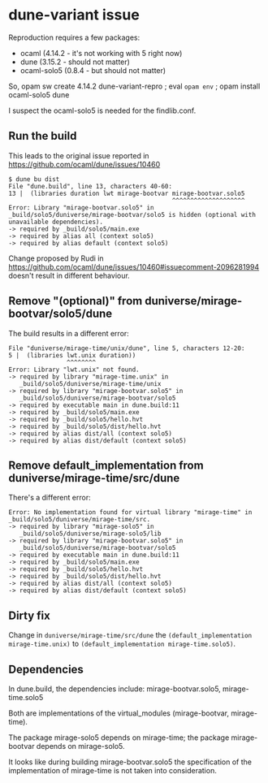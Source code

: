 # dune-variant issue

Reproduction requires a few packages:
- ocaml (4.14.2 - it's not working with 5 right now)
- dune (3.15.2 - should not matter)
- ocaml-solo5 (0.8.4 - but should not matter)

So, opam sw create 4.14.2 dune-variant-repro ; eval `opam env` ; opam install ocaml-solo5 dune

I suspect the ocaml-solo5 is needed for the findlib.conf.

## Run the build

This leads to the original issue reported in https://github.com/ocaml/dune/issues/10460

```
$ dune bu dist
File "dune.build", line 13, characters 40-60:
13 |  (libraries duration lwt mirage-bootvar mirage-bootvar.solo5
                                             ^^^^^^^^^^^^^^^^^^^^
Error: Library "mirage-bootvar.solo5" in
_build/solo5/duniverse/mirage-bootvar/solo5 is hidden (optional with
unavailable dependencies).
-> required by _build/solo5/main.exe
-> required by alias all (context solo5)
-> required by alias default (context solo5)
```

Change proposed by Rudi in https://github.com/ocaml/dune/issues/10460#issuecomment-2096281994 doesn't result in different behaviour.

## Remove "(optional)" from duniverse/mirage-bootvar/solo5/dune

The build results in a different error:

```
File "duniverse/mirage-time/unix/dune", line 5, characters 12-20:
5 |  (libraries lwt.unix duration))
                ^^^^^^^^
Error: Library "lwt.unix" not found.
-> required by library "mirage-time.unix" in
   _build/solo5/duniverse/mirage-time/unix
-> required by library "mirage-bootvar.solo5" in
   _build/solo5/duniverse/mirage-bootvar/solo5
-> required by executable main in dune.build:11
-> required by _build/solo5/main.exe
-> required by _build/solo5/hello.hvt
-> required by _build/solo5/dist/hello.hvt
-> required by alias dist/all (context solo5)
-> required by alias dist/default (context solo5)
```

## Remove default_implementation from duniverse/mirage-time/src/dune

There's a different error:

```
Error: No implementation found for virtual library "mirage-time" in
_build/solo5/duniverse/mirage-time/src.
-> required by library "mirage-solo5" in
   _build/solo5/duniverse/mirage-solo5/lib
-> required by library "mirage-bootvar.solo5" in
   _build/solo5/duniverse/mirage-bootvar/solo5
-> required by executable main in dune.build:11
-> required by _build/solo5/main.exe
-> required by _build/solo5/hello.hvt
-> required by _build/solo5/dist/hello.hvt
-> required by alias dist/all (context solo5)
-> required by alias dist/default (context solo5)
```

## Dirty fix

Change in `duniverse/mirage-time/src/dune` the
`(default_implementation mirage-time.unix)` to
`(default_implementation mirage-time.solo5)`.

## Dependencies

In dune.build, the dependencies include: mirage-bootvar.solo5, mirage-time.solo5

Both are implementations of the virtual_modules (mirage-bootvar, mirage-time).

The package mirage-solo5 depends on mirage-time; the package mirage-bootvar
depends on mirage-solo5.

It looks like during building mirage-bootvar.solo5 the specification of the
implementation of mirage-time is not taken into consideration.
